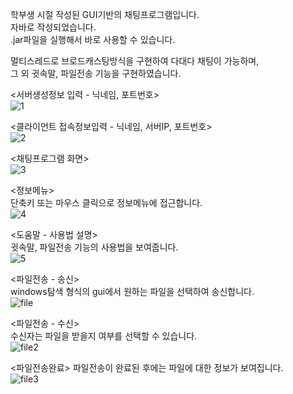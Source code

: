 학부생 시절 작성된 GUI기반의 채팅프로그램입니다.  
자바로 작성되었습니다.  
.jar파일을 실행해서 바로 사용할 수 있습니다.


멀티스레드로 브로드캐스팅방식을 구현하여 다대다 채팅이 가능하며,  
그 외 귓속말, 파일전송 기능을 구현하였습니다.

  

<서버생성정보 입력 - 닉네임, 포트번호>  
![1](https://user-images.githubusercontent.com/65228113/82604695-a3740480-9bef-11ea-9790-c62b9b74a542.PNG)

<클라이언트 접속정보입력 - 닉네임, 서버IP, 포트번호>  
![2](https://user-images.githubusercontent.com/65228113/82604703-a4a53180-9bef-11ea-8e3c-84d971cd48f5.png)

<채팅프로그램 화면>  
![3](https://user-images.githubusercontent.com/65228113/82604714-a7a02200-9bef-11ea-827a-9209c5b8a16a.png)

<정보메뉴>  
단축키 또는 마우스 클릭으로 정보메뉴에 접근합니다.  
![4](https://user-images.githubusercontent.com/65228113/82604716-a838b880-9bef-11ea-93c7-338353ccdaa0.png)

<도움말 - 사용법 설명>  
귓속말, 파일전송 기능의 사용법을 보여줍니다.  
![5](https://user-images.githubusercontent.com/65228113/82604719-a838b880-9bef-11ea-9321-80ae5f00918b.PNG)

<파일전송 - 송신>  
windows탐색 형식의 gui에서 원하는 파일을 선택하여 송신합니다.  
![file](https://user-images.githubusercontent.com/65228113/82604724-ab33a900-9bef-11ea-8e77-166befafd500.png)

<파일전송 - 수신>  
수신자는 파일을 받을지 여부를 선택할 수 있습니다.   
![file2](https://user-images.githubusercontent.com/65228113/82604725-ab33a900-9bef-11ea-9e9a-05241fc6c557.PNG)

<파일전송완료>
파일전송이 완료된 후에는 파일에 대한 정보가 보여집니다.  
![file3](https://user-images.githubusercontent.com/65228113/82604727-abcc3f80-9bef-11ea-8357-66336ca5cf29.PNG)
